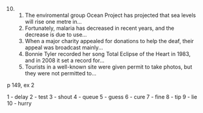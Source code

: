 10.
    1. The enviromental group Ocean Project has projected that sea levels will rise one metre in...
    2. Fortunately, malaria has decreased in recent years, and the decrease is due to use...
    3. When a major charity appealed for donations to help the deaf, their appeal was broadcast mainly...
    4. Bonnie Tyler recorded her song Total Eclipse of the Heart in 1983, and in 2008 it set a record for...
    5. Tourists in a well-known site were given permit to take photos, but they were not permitted to...

p 149, ex 2

1 - delay
2 - test
3 - shout
4 - queue
5 - guess
6 - cure
7 - fine
8 - tip
9 - lie
10 - hurry